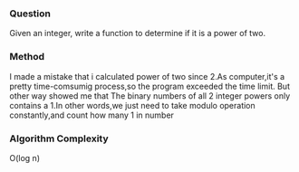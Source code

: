 <h3>Question</h3>
Given an integer, write a function to determine if it is a power of two.<br>
<h3>Method</h3>
I made a mistake that i calculated power of two since 2.As computer,it's a pretty time-comsumig process,so the program exceeded the time limit.
But other way showed me that The binary numbers of all 2 integer powers only contains a 1.In other words,we just need to take modulo operation constantly,and count how many 1 in number
<h3>Algorithm Complexity</h3>
O(log n)
